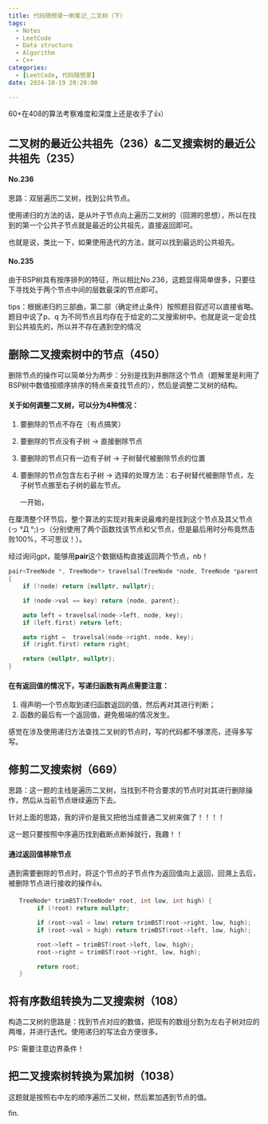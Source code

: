```yaml
---
title: 代码随想录一刷笔记_二叉树（下）
tags: 
  - Notes
  - LeetCode
  - Data structure
  - Algorithm
  - C++
categories: 
  - [LeetCode, 代码随想录]
date: 2024-10-19 20:20:00

---
```


60+在408的算法考察难度和深度上还是收手了👍）

<!-- more -->

## 二叉树的最近公共祖先（236）&二叉搜索树的最近公共祖先（235）

#### No.236

思路：双层遍历二叉树，找到公共节点。

使用递归的方法的话，是从叶子节点向上遍历二叉树的（回溯的思想），所以在找到的第一个公共子节点就是最近的公共祖先，直接返回即可。

也就是说，类比一下，如果使用迭代的方法，就可以找到最远的公共祖先。

#### No.235

由于BSP树具有按序排列的特征，所以相比No.236，这题显得简单很多，只要往下寻找处于两个节点中间的层数最深的节点即可。

tips：根据递归的三部曲，第二部（确定终止条件）按照题目叙述可以直接省略。题目中说了p、q 为不同节点且均存在于给定的二叉搜索树中。也就是说一定会找到公共祖先的，所以并不存在遇到空的情况

## 删除二叉搜索树中的节点（450）

删除节点的操作可以简单分为两步：分别是找到并删除这个节点（题解里是利用了BSP树中数值按顺序排序的特点来查找节点的），然后是调整二叉树的结构。

#### 关于如何调整二叉树，可以分为4种情况：

1. 要删除的节点不存在（有点搞笑）

2. 要删除的节点没有子树 -> 直接删除节点

3. 要删除的节点只有一边有子树 -> 子树替代被删除节点的位置

4. 要删除的节点包含左右子树 ->  选择的处理方法：右子树替代被删除节点，左子树节点挪至右子树的最左节点。

   一开始，

在厘清整个环节后，整个算法的实现对我来说最难的是找到这个节点及其父节点(っ °Д °;)っ（分别使用了两个函数找该节点和父节点，但是最后用时分布竟然击败100%，不可思议！）。

经过询问gpt，能够用**pair**这个数据结构直接返回两个节点，nb！

```c++
pair<TreeNode *, TreeNode*> travelsal(TreeNode *node, TreeNode *parent, int key) 
{
    if (!node) return {nullptr, nullptr};

    if (node->val == key) return {node, parent};

    auto left = travelsal(node->left, node, key);
    if (left.first) return left;

    auto right =  travelsal(node->right, node, key);
    if (right.first) return right;

    return {nullptr, nullptr};
}

```



#### 在有返回值的情况下，写递归函数有两点需要注意：

1. 得声明一个节点取到递归函数返回的值，然后再对其进行判断；
2. 函数的最后有一个返回值，避免极端的情况发生。

感觉在涉及使用递归方法查找二叉树的节点时，写的代码都不够漂亮，还得多写写。

## 修剪二叉搜索树（669）

思路：这一题的主线是遍历二叉树，当找到不符合要求的节点时对其进行删除操作，然后从当前节点继续遍历下去。

针对上面的思路，我的评价是我又把他当成普通二叉树来做了！！！！

这一题只要按照中序遍历找到截断点断掉就行，我趣！！

#### 通过返回值移除节点

遇到需要删除的节点时，将这个节点的子节点作为返回值向上返回，回溯上去后，被删除节点进行接收的操作👍。

```c++
   TreeNode* trimBST(TreeNode* root, int low, int high) {
        if (!root) return nullptr;

        if (root->val < low) return trimBST(root->right, low, high);
        if (root->val > high) return trimBST(root->left, low, high);

        root->left = trimBST(root->left, low, high);
        root->right = trimBST(root->right, low, high);

        return root;
   }
```



## 将有序数组转换为二叉搜索树（108）

构造二叉树的思路是：找到节点对应的数值，把现有的数组分割为左右子树对应的两堆，并进行迭代。使用递归的写法会方便很多。

PS: 需要注意边界条件！

## 把二叉搜索树转换为累加树（1038）

这题就是按照右中左的顺序遍历二叉树，然后累加遇到节点的值。



fin.
